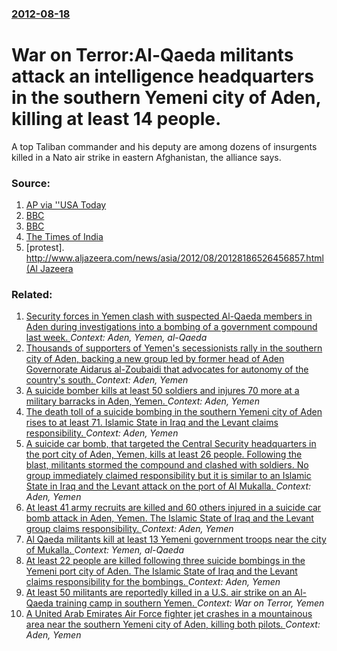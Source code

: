 ### [2012-08-18](/news/2012/08/18/index.md)

# War on Terror:Al-Qaeda militants attack an intelligence headquarters in the southern Yemeni city of Aden, killing at least 14 people. 

A top Taliban commander and his deputy are among dozens of insurgents killed in a Nato air strike in eastern Afghanistan, the alliance says.


### Source:

1. [AP via ''USA Today](http://www.usatoday.com/news/world/afghanistan/story/2012-08-18/Afghanistan-bombing/57126408/1?csp=34news)
2. [BBC](http://www.bbc.co.uk/news/world-asia-19308099)
3. [BBC](http://www.bbc.co.uk/news/world-middle-east-19306435)
4. [The Times of India](http://timesofindia.indiatimes.com/world/pakistan/5-killed-in-suicide-attack-at-Quetta-in-Pakistan/articleshow/15543506.cms)
5. [protest]. [http://www.aljazeera.com/news/asia/2012/08/20128186526456857.html (Al Jazeera](http://www.mofa.gov.pk/mfa/pages/article.aspx?id=1269&type=1)

### Related:

1. [Security forces in Yemen clash with suspected Al-Qaeda members in Aden during investigations into a bombing of a government compound last week. ](/news/2010/06/25/security-forces-in-yemen-clash-with-suspected-al-qaeda-members-in-aden-during-investigations-into-a-bombing-of-a-government-compound-last-we.md) _Context: Aden, Yemen, al-Qaeda_
2. [Thousands of supporters of Yemen's secessionists rally in the southern city of Aden, backing a new group led by former head of Aden Governorate Aidarus al-Zoubaidi that advocates for autonomy of the country's south. ](/news/2017/07/7/thousands-of-supporters-of-yemen-s-secessionists-rally-in-the-southern-city-of-aden-backing-a-new-group-led-by-former-head-of-aden-governor.md) _Context: Aden, Yemen_
3. [A suicide bomber kills at least 50 soldiers and injures 70 more at a military barracks in Aden, Yemen. ](/news/2016/12/10/a-suicide-bomber-kills-at-least-50-soldiers-and-injures-70-more-at-a-military-barracks-in-aden-yemen.md) _Context: Aden, Yemen_
4. [The death toll of a suicide bombing in the southern Yemeni city of Aden rises to at least 71. Islamic State in Iraq and the Levant claims responsibility. ](/news/2016/08/29/the-death-toll-of-a-suicide-bombing-in-the-southern-yemeni-city-of-aden-rises-to-at-least-71-islamic-state-in-iraq-and-the-levant-claims-re.md) _Context: Aden, Yemen_
5. [A suicide car bomb, that targeted the Central Security headquarters in the port city of Aden, Yemen, kills at least 26 people. Following the blast, militants stormed the compound and clashed with soldiers. No group immediately claimed responsibility but it is similar to an Islamic State in Iraq and the Levant attack on the port of Al Mukalla. ](/news/2016/07/6/a-suicide-car-bomb-that-targeted-the-central-security-headquarters-in-the-port-city-of-aden-yemen-kills-at-least-26-people-following-the.md) _Context: Aden, Yemen_
6. [  At least 41 army recruits are killed and 60 others injured in a suicide car bomb attack in Aden, Yemen. The Islamic State of Iraq and the Levant group claims responsibility. ](/news/2016/05/23/at-least-41-army-recruits-are-killed-and-60-others-injured-in-a-suicide-car-bomb-attack-in-aden-yemen-the-islamic-state-of-iraq-and-the.md) _Context: Aden, Yemen_
7. [Al Qaeda militants kill at least 13 Yemeni government troops near the city of Mukalla. ](/news/2016/05/12/al-qaeda-militants-kill-at-least-13-yemeni-government-troops-near-the-city-of-mukalla.md) _Context: Yemen, al-Qaeda_
8. [At least 22 people are killed following three suicide bombings in the Yemeni port city of Aden. The Islamic State of Iraq and the Levant claims responsibility for the bombings. ](/news/2016/03/25/at-least-22-people-are-killed-following-three-suicide-bombings-in-the-yemeni-port-city-of-aden-the-islamic-state-of-iraq-and-the-levant-cla.md) _Context: Aden, Yemen_
9. [At least 50 militants are reportedly killed in a U.S. air strike on an Al-Qaeda training camp in southern Yemen. ](/news/2016/03/23/at-least-50-militants-are-reportedly-killed-in-a-u-s-air-strike-on-an-al-qaeda-training-camp-in-southern-yemen.md) _Context: War on Terror, Yemen_
10. [A United Arab Emirates Air Force fighter jet crashes in a mountainous area near the southern Yemeni city of Aden, killing both pilots. ](/news/2016/03/14/a-united-arab-emirates-air-force-fighter-jet-crashes-in-a-mountainous-area-near-the-southern-yemeni-city-of-aden-killing-both-pilots.md) _Context: Aden, Yemen_
